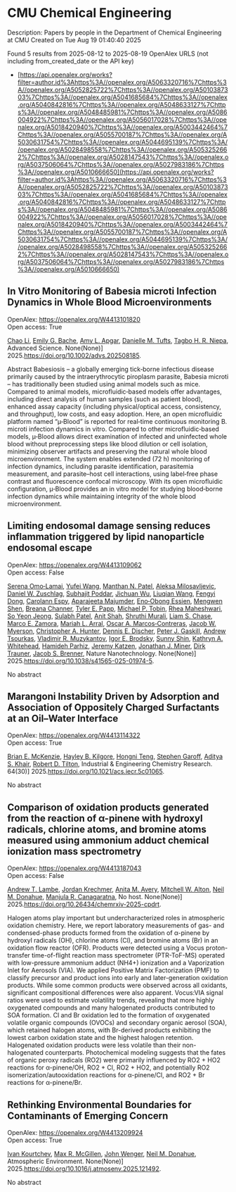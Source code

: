 # CMU Chemical Engineering
Description: Papers by people in the Department of Chemical Engineering at CMU
Created on Tue Aug 19 01:40:40 2025

Found 5 results from 2025-08-12 to 2025-08-19
OpenAlex URLS (not including from_created_date or the API key)
- [https://api.openalex.org/works?filter=author.id%3Ahttps%3A//openalex.org/A5063320716%7Chttps%3A//openalex.org/A5052825722%7Chttps%3A//openalex.org/A5010387303%7Chttps%3A//openalex.org/A5041685684%7Chttps%3A//openalex.org/A5040842816%7Chttps%3A//openalex.org/A5048633127%7Chttps%3A//openalex.org/A5048485981%7Chttps%3A//openalex.org/A5086004922%7Chttps%3A//openalex.org/A5056017028%7Chttps%3A//openalex.org/A5018420940%7Chttps%3A//openalex.org/A5003442464%7Chttps%3A//openalex.org/A5055700187%7Chttps%3A//openalex.org/A5030631754%7Chttps%3A//openalex.org/A5044695139%7Chttps%3A//openalex.org/A5028498558%7Chttps%3A//openalex.org/A5053252662%7Chttps%3A//openalex.org/A5028147543%7Chttps%3A//openalex.org/A5037506064%7Chttps%3A//openalex.org/A5027983186%7Chttps%3A//openalex.org/A5010666650](https://api.openalex.org/works?filter=author.id%3Ahttps%3A//openalex.org/A5063320716%7Chttps%3A//openalex.org/A5052825722%7Chttps%3A//openalex.org/A5010387303%7Chttps%3A//openalex.org/A5041685684%7Chttps%3A//openalex.org/A5040842816%7Chttps%3A//openalex.org/A5048633127%7Chttps%3A//openalex.org/A5048485981%7Chttps%3A//openalex.org/A5086004922%7Chttps%3A//openalex.org/A5056017028%7Chttps%3A//openalex.org/A5018420940%7Chttps%3A//openalex.org/A5003442464%7Chttps%3A//openalex.org/A5055700187%7Chttps%3A//openalex.org/A5030631754%7Chttps%3A//openalex.org/A5044695139%7Chttps%3A//openalex.org/A5028498558%7Chttps%3A//openalex.org/A5053252662%7Chttps%3A//openalex.org/A5028147543%7Chttps%3A//openalex.org/A5037506064%7Chttps%3A//openalex.org/A5027983186%7Chttps%3A//openalex.org/A5010666650)

## In Vitro Monitoring of Babesia microti Infection Dynamics in Whole Blood Microenvironments   

OpenAlex: https://openalex.org/W4413101820    
Open access: True
    
[Chao Li](https://openalex.org/A5004641821), [Emily G. Bache](https://openalex.org/A5117533304), [Amy L. Apgar](https://openalex.org/A5117533305), [Danielle M. Tufts](https://openalex.org/A5089697602), [Tagbo H. R. Niepa](https://openalex.org/A5044695139), Advanced Science. None(None)] 2025.https://doi.org/10.1002/advs.202508185.
    
Abstract Babesiosis – a globally emerging tick‐borne infectious disease primarily caused by the intraerythrocytic piroplasm parasite, Babesia microti – has traditionally been studied using animal models such as mice. Compared to animal models, microfluidic‐based models offer advantages, including direct analysis of human samples (such as patient blood), enhanced assay capacity (including physical/optical access, consistency, and throughput), low costs, and easy adoption. Here, an open microfluidic platform named “µ‐Blood” is reported for real‐time continuous monitoring B. microti infection dynamics in vitro. Compared to other microfluidic‐based models, µ‐Blood allows direct examination of infected and uninfected whole blood without preprocessing steps like blood dilution or cell isolation, minimizing observer artifacts and preserving the natural whole blood microenvironment. The system enables extended (72 h) monitoring of infection dynamics, including parasite identification, parasitemia measurement, and parasite–host cell interactions, using label‐free phase contrast and fluorescence confocal microscopy. With its open microfluidic configuration, µ‐Blood provides an in vitro model for studying blood‐borne infection dynamics while maintaining integrity of the whole blood microenvironment.    

    

## Limiting endosomal damage sensing reduces inflammation triggered by lipid nanoparticle endosomal escape   

OpenAlex: https://openalex.org/W4413109062    
Open access: False
    
[Serena Omo‐Lamai](https://openalex.org/A5052806309), [Yufei Wang](https://openalex.org/A5100374832), [Manthan N. Patel](https://openalex.org/A5082931661), [Aleksa Milosavljevic](https://openalex.org/A5016048911), [Daniel W. Zuschlag](https://openalex.org/A5058384539), [Subhajit Poddar](https://openalex.org/A5038084641), [Jichuan Wu](https://openalex.org/A5090929458), [Liuqian Wang](https://openalex.org/A5066751872), [Fengyi Dong](https://openalex.org/A5114127404), [Carolann Espy](https://openalex.org/A5036716063), [Aparajeeta Majumder](https://openalex.org/A5113125621), [Eno‐Obong Essien](https://openalex.org/A5108960245), [Mengwen Shen](https://openalex.org/A5035872050), [Breana Channer](https://openalex.org/A5059058953), [Tyler E. Papp](https://openalex.org/A5013550272), [Michael P. Tobin](https://openalex.org/A5006205638), [Rhea Maheshwari](https://openalex.org/A5009609190), [So Yeon Jeong](https://openalex.org/A5101725602), [Sulabh Patel](https://openalex.org/A5076948205), [Anit Shah](https://openalex.org/A5086419977), [Shruthi Murali](https://openalex.org/A5068425814), [Liam S. Chase](https://openalex.org/A5069041138), [Marco E. Zamora](https://openalex.org/A5013737314), [Mariah L. Arral](https://openalex.org/A5049474410), [Oscar A. Marcos‐Contreras](https://openalex.org/A5074050540), [Jacob W. Myerson](https://openalex.org/A5067701831), [Christopher A. Hunter](https://openalex.org/A5003951398), [Dennis E. Discher](https://openalex.org/A5085597391), [Peter J. Gaskill](https://openalex.org/A5019253024), [Andrew Tsourkas](https://openalex.org/A5027596223), [Vladimir R. Muzykantov](https://openalex.org/A5022924802), [Igor E. Brodsky](https://openalex.org/A5028965776), [Sunny Shin](https://openalex.org/A5059475430), [Kathryn A. Whitehead](https://openalex.org/A5010666650), [Hamideh Parhiz](https://openalex.org/A5073034692), [Jeremy Katzen](https://openalex.org/A5006340629), [Jonathan J. Miner](https://openalex.org/A5002593635), [Dirk Trauner](https://openalex.org/A5042433434), [Jacob S. Brenner](https://openalex.org/A5019182775), Nature Nanotechnology. None(None)] 2025.https://doi.org/10.1038/s41565-025-01974-5.
    
No abstract    

    

## Marangoni Instability Driven by Adsorption and Association of Oppositely Charged Surfactants at an Oil–Water Interface   

OpenAlex: https://openalex.org/W4413114322    
Open access: True
    
[Brian E. McKenzie](https://openalex.org/A5087186936), [Hayley B. Kilgore](https://openalex.org/A5119271314), [Hongni Teng](https://openalex.org/A5058447017), [Stephen Garoff](https://openalex.org/A5063229014), [Aditya S. Khair](https://openalex.org/A5018420940), [Robert D. Tilton](https://openalex.org/A5037506064), Industrial & Engineering Chemistry Research. 64(30)] 2025.https://doi.org/10.1021/acs.iecr.5c01065.
    
No abstract    

    

## Comparison of oxidation products generated from the reaction of α-pinene with hydroxyl radicals, chlorine atoms, and bromine atoms measured using ammonium adduct chemical ionization mass spectrometry   

OpenAlex: https://openalex.org/W4413187043    
Open access: False
    
[Andrew T. Lambe](https://openalex.org/A5051630368), [Jordan Krechmer](https://openalex.org/A5062687219), [Anita M. Avery](https://openalex.org/A5053220317), [Mitchell W. Alton](https://openalex.org/A5064213945), [Neil M. Donahue](https://openalex.org/A5041685684), [Manjula R. Canagaratna](https://openalex.org/A5062166400), No host. None(None)] 2025.https://doi.org/10.26434/chemrxiv-2025-cpdrt.
    
Halogen atoms play important but undercharacterized roles in atmospheric oxidation chemistry. Here, we report laboratory measurements of gas- and condensed-phase products formed from the oxidation of α-pinene by hydroxyl radicals (OH), chlorine atoms (Cl), and bromine atoms (Br) in an oxidation flow reactor (OFR). Products were detected using a Vocus proton-transfer time-of-flight reaction mass spectrometer (PTR-ToF-MS) operated with low-pressure ammonium adduct (NH4+) ionization and a Vaporization Inlet for Aerosols (VIA). We applied Positive Matrix Factorization (PMF) to classify precursor and product ions into early and later-generation oxidation products. While some common products were observed across all oxidants, significant compositional differences were also apparent. Vocus:VIA signal ratios were used to estimate volatility trends, revealing that more highly oxygenated compounds and many halogenated products contributed to SOA formation. Cl and Br oxidation led to the formation of oxygenated volatile organic compounds (OVOCs) and secondary organic aerosol (SOA), which retained halogen atoms, with Br-derived products exhibiting the lowest carbon oxidation state and the highest halogen retention. Halogenated oxidation products were less volatile than their non-halogenated counterparts. Photochemical modeling suggests that the fates of organic peroxy radicals (RO2) were primarily influenced by RO2 + HO2 reactions for α-pinene/OH, RO2 + Cl, RO2 + HO2, and potentially RO2 isomerization/autooxidation reactions for α-pinene/Cl, and RO2 + Br reactions for α-pinene/Br.    

    

## Rethinking Environmental Boundaries for Contaminants of Emerging Concern   

OpenAlex: https://openalex.org/W4413209924    
Open access: True
    
[Ivan Kourtchev](https://openalex.org/A5029339098), [Max R. McGillen](https://openalex.org/A5043418348), [John Wenger](https://openalex.org/A5031616608), [Neil M. Donahue](https://openalex.org/A5041685684), Atmospheric Environment. None(None)] 2025.https://doi.org/10.1016/j.atmosenv.2025.121492.
    
No abstract    

    
